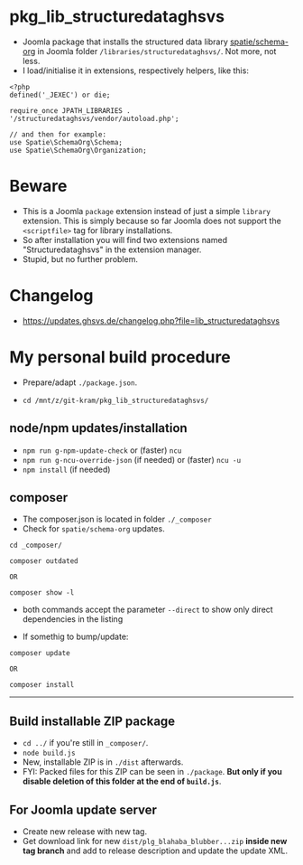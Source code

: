 # pkg_lib_structuredataghsvs
- Joomla package that installs the structured data library [spatie/schema-org](https://github.com/spatie/schema-org) in Joomla folder `/libraries/structuredataghsvs/`. Not more, not less.
- I load/initialise it in extensions, respectively helpers, like this:

```
<?php
defined('_JEXEC') or die;

require_once JPATH_LIBRARIES . '/structuredataghsvs/vendor/autoload.php';

// and then for example:
use Spatie\SchemaOrg\Schema;
use Spatie\SchemaOrg\Organization;

```
# Beware
- This is a Joomla `package` extension instead of just a simple `library` extension. This is simply because so far Joomla does not support the `<scriptfile>` tag for library installations.
- So after installation you will find two extensions named "Structuredataghsvs" in the extension manager.
- Stupid, but no further problem.

# Changelog
- https://updates.ghsvs.de/changelog.php?file=lib_structuredataghsvs

# My personal build procedure
- Prepare/adapt `./package.json`.

- `cd /mnt/z/git-kram/pkg_lib_structuredataghsvs/`

## node/npm updates/installation
- `npm run g-npm-update-check` or (faster) `ncu`
- `npm run g-ncu-override-json` (if needed) or (faster) `ncu -u`
- `npm install` (if needed)

## composer
- The composer.json is located in folder `./_composer`
- Check for `spatie/schema-org` updates.

```
cd _composer/

composer outdated

OR

composer show -l
```
- both commands accept the parameter `--direct` to show only direct dependencies in the listing

- If somethig to bump/update:

```
composer update

OR

composer install
```
----------------------------------

## Build installable ZIP package
- `cd ../` if you're still in `_composer/`.
- `node build.js`
- New, installable ZIP is in `./dist` afterwards.
- FYI: Packed files for this ZIP can be seen in `./package`. **But only if you disable deletion of this folder at the end of `build.js`**.

## For Joomla update server
- Create new release with new tag.
- Get download link for new `dist/plg_blahaba_blubber...zip` **inside new tag branch** and add to release description and update the update XML.
